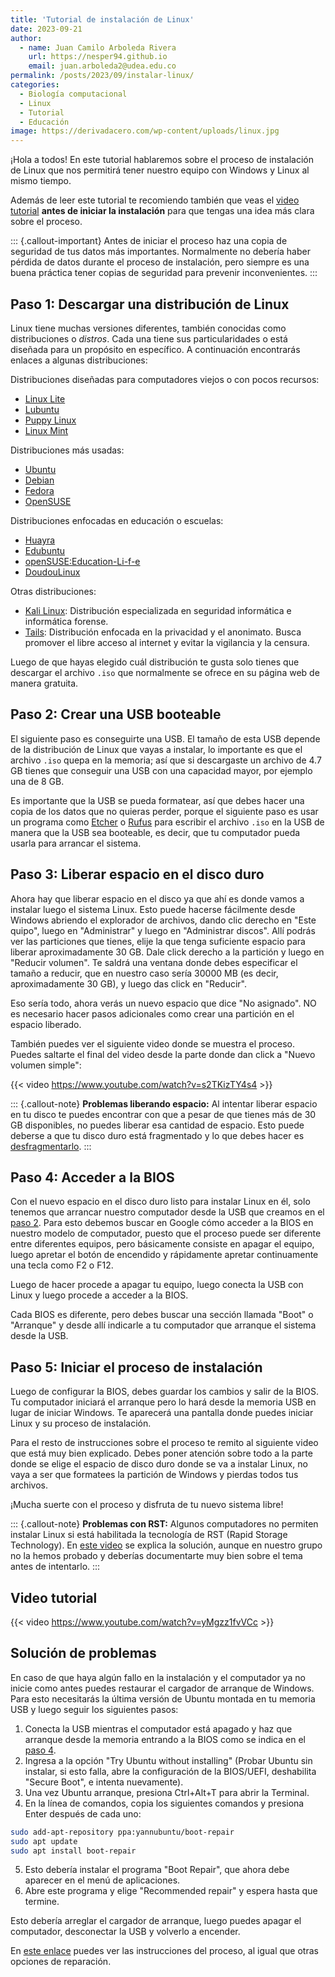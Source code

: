 ```yaml
---
title: 'Tutorial de instalación de Linux'
date: 2023-09-21
author:
  - name: Juan Camilo Arboleda Rivera
    url: https://nesper94.github.io
    email: juan.arboleda2@udea.edu.co
permalink: /posts/2023/09/instalar-linux/
categories:
  - Biología computacional
  - Linux
  - Tutorial
  - Educación
image: https://derivadacero.com/wp-content/uploads/linux.jpg
---
```


¡Hola a todos! En este tutorial hablaremos sobre el proceso de instalación
de Linux que nos permitirá tener nuestro equipo con Windows y Linux al mismo
tiempo.

Además de leer este tutorial te recomiendo también que veas el [video
tutorial](#video-tutorial) **antes de iniciar la instalación** para que
tengas una idea más clara sobre el proceso.

::: {.callout-important}
Antes de iniciar el proceso haz una copia de seguridad de tus datos más
importantes. Normalmente no debería haber pérdida de datos durante el
proceso de instalación, pero siempre es una buena práctica tener copias de
seguridad para prevenir inconvenientes.
:::

## Paso 1: Descargar una distribución de Linux

Linux tiene muchas versiones diferentes, también conocidas como
distribuciones o *distros*. Cada una tiene sus particularidades o está
diseñada para un propósito en específico. A continuación encontrarás enlaces
a algunas distribuciones:

Distribuciones diseñadas para computadores viejos o con pocos recursos:

- [Linux Lite](https://www.linuxliteos.com/index.html)
- [Lubuntu](https://lubuntu.me/)
- [Puppy Linux](http://puppylinux.com/)
- [Linux Mint](https://linuxmint.com/)

Distribuciones más usadas:

- [Ubuntu](https://ubuntu.com/)
- [Debian](https://www.debian.org/index.es.html)
- [Fedora](https://fedoraproject.org/es/)
- [OpenSUSE](https://es.opensuse.org/Bienvenidos_a_openSUSE.org)

Distribuciones enfocadas en educación o escuelas:

- [Huayra](https://huayra.educar.gob.ar/)
- [Edubuntu](https://www.edubuntu.org/)
- [openSUSE:Education-Li-f-e](https://es.opensuse.org/openSUSE:Education-Li-f-e)
- [DoudouLinux](https://www.doudoulinux.org/web/espanol/index.html)

Otras distribuciones:

- [Kali Linux](https://www.kali.org/): Distribución especializada en
  seguridad informática e informática forense.
- [Tails](https://tails.net/index.es.html): Distribución enfocada en la
  privacidad y el anonimato. Busca promover el libre acceso al internet y
  evitar la vigilancia y la censura.

Luego de que hayas elegido cuál distribución te gusta solo tienes que
descargar el archivo `.iso` que normalmente se ofrece en su página web de
manera gratuita.

## Paso 2: Crear una USB booteable

El siguiente paso es conseguirte una USB. El tamaño de esta USB depende de
la distribución de Linux que vayas a instalar, lo importante es que el
archivo `.iso` quepa en la memoria; así que si descargaste un archivo de 4.7
GB tienes que conseguir una USB con una capacidad mayor, por ejemplo una de
8 GB.

Es importante que la USB se pueda formatear, así que debes hacer una copia
de los datos que no quieras perder, porque el siguiente paso es usar un
programa como [Etcher](https://etcher.balena.io/) o
[Rufus](https://rufus.ie/es/) para escribir el archivo `.iso` en la USB de
manera que la USB sea booteable, es decir, que tu computador pueda usarla
para arrancar el sistema.

## Paso 3: Liberar espacio en el disco duro

Ahora hay que liberar espacio en el disco ya que ahí es donde vamos a
instalar luego el sistema Linux. Esto puede hacerse fácilmente desde Windows
abriendo el explorador de archivos, dando clic derecho en "Este quipo",
luego en "Administrar" y luego en "Administrar discos". Allí podrás ver las
particiones que tienes, elije la que tenga suficiente espacio para liberar
aproximadamente 30 GB. Dale click derecho a la partición y luego en "Reducir
volumen". Te saldrá una ventana donde debes especificar el tamaño a reducir,
que en nuestro caso sería 30000 MB (es decir, aproximadamente 30 GB), y
luego das click en "Reducir".

Eso sería todo, ahora verás un nuevo espacio que dice "No asignado". NO es
necesario hacer pasos adicionales como crear una partición en el espacio
liberado.

También puedes ver el siguiente video donde se muestra el proceso. Puedes
saltarte el final del video desde la parte donde dan click a "Nuevo volumen
simple":

{{< video https://www.youtube.com/watch?v=s2TKizTY4s4 >}}

::: {.callout-note}
**Problemas liberando espacio:**
Al intentar liberar espacio en tu disco te puedes encontrar con que a pesar
de que tienes más de 30 GB disponibles, no puedes liberar esa cantidad de
espacio. Esto puede deberse a que tu disco duro está fragmentado y lo que
debes hacer es
[desfragmentarlo](https://www.xataka.com/basics/desfragmentar-el-disco-duro-como-se-hace-y-para-que-sirve).
:::

## Paso 4: Acceder a la BIOS

Con el nuevo espacio en el disco duro listo para instalar Linux en él,
solo tenemos que arrancar nuestro computador desde la USB que creamos en el 
[paso 2](#paso-2-crear-una-usb-booteable). Para esto debemos buscar en
Google cómo acceder a la BIOS en nuestro modelo de computador, puesto que el
proceso puede ser diferente entre diferentes equipos, pero básicamente
consiste en apagar el equipo, luego apretar el botón de encendido y
rápidamente apretar continuamente una tecla como F2 o F12.

Luego de hacer procede a apagar tu equipo, luego conecta la USB con Linux y
luego procede a acceder a la BIOS.

Cada BIOS es diferente, pero debes buscar una sección llamada "Boot" o
"Arranque" y desde allí indicarle a tu computador que arranque el sistema
desde la USB.

## Paso 5: Iniciar el proceso de instalación

Luego de configurar la BIOS, debes guardar los cambios y salir de la BIOS.
Tu computador iniciará el arranque pero lo hará desde la memoria USB en
lugar de iniciar Windows. Te aparecerá una pantalla donde puedes iniciar
Linux y su proceso de instalación.

Para el resto de instrucciones sobre el proceso te remito al siguiente video
que está muy bien explicado. Debes poner atención sobre todo a la parte
donde se elige el espacio de disco duro donde se va a instalar Linux, no
vaya a ser que formatees la partición de Windows y pierdas todos tus
archivos.

¡Mucha suerte con el proceso y disfruta de tu nuevo sistema libre!

::: {.callout-note}
**Problemas con RST:** Algunos computadores no permiten instalar Linux si
está habilitada la tecnología de RST (Rapid Storage Technology). En [este
video](https://youtu.be/wDrCaAdGuMk) se explica la solución, aunque en
nuestro grupo no la hemos probado y deberías documentarte muy bien sobre el
tema antes de intentarlo.
:::

## Video tutorial

{{< video https://www.youtube.com/watch?v=yMgzz1fvVCc >}}

## Solución de problemas

En caso de que haya algún fallo en la instalación y el computador ya no
inicie como antes puedes restaurar el cargador de arranque de Windows. Para
esto necesitarás la última versión de Ubuntu montada en tu memoria USB y
luego seguir los siguientes pasos:

1. Conecta la USB mientras el computador está apagado y haz que arranque
   desde la memoria entrando a la BIOS como se indica en el [paso
   4](#paso-4-acceder-a-la-bios).
2. Ingresa a la opción "Try Ubuntu without installing" (Probar Ubuntu sin
   instalar, si esto falla, abre la configuración de la BIOS/UEFI,
   deshabilita "Secure Boot", e intenta nuevamente).
3. Una vez Ubuntu arranque, presiona Ctrl+Alt+T para abrir la Terminal.
4. En la línea de comandos, copia los siguientes comandos y presiona Enter
   después de cada uno:

```bash
sudo add-apt-repository ppa:yannubuntu/boot-repair
sudo apt update
sudo apt install boot-repair
```

5. Esto debería instalar el programa "Boot Repair", que ahora debe aparecer
   en el menú de aplicaciones.
6. Abre este programa y elige "Recommended repair" y espera hasta que
   termine.

Esto debería arreglar el cargador de arranque, luego puedes apagar el
computador, desconectar la USB y volverlo a encender.

En [este enlace](https://windowsreport.com/windows-10-bootloader-linux/)
puedes ver las instrucciones del proceso, al igual que otras opciones de
reparación.
